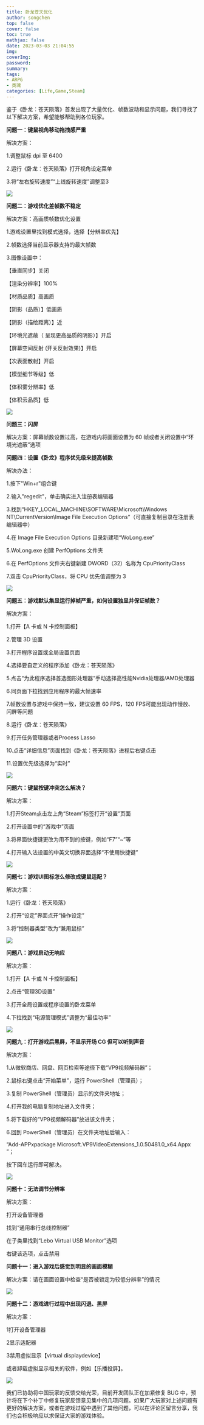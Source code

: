 ```yaml
---
title: 卧龙苍天优化
author: songchen
top: false
cover: false
toc: true
mathjax: false
date: 2023-03-03 21:04:55
img:
coverImg:
password:
summary:
tags:
- ARPG
- 类魂
categories: [Life,Game,Steam]
---
```


  

鉴于《卧龙：苍天陨落》首发出现了大量优化、帧数波动和显示问题，我们寻找了以下解决方案，希望能够帮助到各位玩家。

  

**问题一：键鼠视角移动拖拽感严重**

  

解决方案：

1.调整鼠标 dpi 至 6400

2.运行《卧龙：苍天陨落》打开视角设定菜单

3.将“左右旋转速度”“上线旋转速度”调整至3

  

![](https://picx.zhimg.com/80/v2-61daa12801f6319836254321e80944fc_1440w.webp?source=1940ef5c)

  

**问题二：游戏优化差帧数不稳定**

  

解决方案：高画质帧数优化设置

1.游戏设置里找到模式选择，选择【分辨率优先】

2.帧数选择当前显示器支持的最大帧数

3.图像设置中：

【垂直同步】关闭

【渲染分辨率】100%

【材质品质】高画质

【阴影（品质）】低画质

【阴影（描绘距离）】近

【环境光遮蔽（ 呈现更高品质的阴影）】开启

【屏幕空间反射 (开关反射效果)】开启

【次表面散射】开启

【模型细节等级】低

【体积雾分辨率】低

【体积云品质】低

  

![](https://picx.zhimg.com/80/v2-6869b4c8b3f037305a603c7db62bf9b9_1440w.webp?source=1940ef5c)

  

**问题三：闪屏**

  

解决方案：屏幕帧数设置过高，在游戏内将画面设置为 60 帧或者关闭设置中“环境光遮蔽”选项

  

**问题四：设置《卧龙》程序优先级来提高帧数**

  

解决办法：

1.按下"Win+r"组合键

2.输入"regedit"，单击确实进入注册表编辑器

3.找到“HKEY_LOCAL_MACHINE\SOFTWARE\Microsoft\Windows NT\CurrentVersion\Image File Execution Options”（可直接复制目录在注册表编辑器中）

4.在 Image File Execution Options 目录新建项“WoLong.exe”

5.WoLong.exe 创建 PerfOptions 文件夹

6.在 PerfOptions 文件夹右键新建 DWORD（32）名称为 CpuPriorityClass

7.双击 CpuPriorityClass，将 CPU 优先值调整为 3

  

![](https://pic1.zhimg.com/80/v2-7f5cadd437f9601c0b49e8e1671926a1_1440w.webp?source=1940ef5c)

  

**问题五：游戏默认集显运行掉帧严重，如何设置独显并保证帧数？**

  

解决方案：

1.打开【A 卡或 N 卡控制面板】

2.管理 3D 设置

3.打开程序设置或全局设置页面

4.选择要自定义的程序添加《卧龙：苍天陨落》

5.点击“为此程序选择首选图形处理器”手动选择高性能Nvidia处理器/AMD处理器

6.同页面下拉找到应用程序的最大帧速率

7.帧数设置与游戏中保持一致，建议设置 60 FPS，120 FPS可能出现动作慢放、闪屏等问题

8.运行《卧龙：苍天陨落》

9.打开任务管理器或者Process Lasso

10.点击“详细信息”页面找到《卧龙：苍天陨落》进程后右键点击

11.设置优先级选择为“实时”

  

![](https://picx.zhimg.com/80/v2-4ca3aeafc12da375451b85e42093048f_1440w.webp?source=1940ef5c)

  

**问题六：键鼠按键冲突怎么解决？**

  

解决方案：

1.打开Steam点击左上角“Steam”标签打开“设置”页面

2.打开设置中的“游戏中”页面

3.将界面快捷键更改为用不到的按键，例如“F7”“~”等

4.打开输入法设置的中英文切换界面选择“不使用快捷键”

  

![](https://pica.zhimg.com/80/v2-70e53facf45c4fcac77b0e9ac71cadf7_1440w.webp?source=1940ef5c)

  

**问题七：游戏UI图标怎么修改成键鼠适配？**

  

解决方案：

1.运行《卧龙：苍天陨落》

2.打开“设定”界面点开“操作设定”

3.将“控制器类型”改为“兼用鼠标”

  

![](https://picx.zhimg.com/80/v2-317aa2efd88d40ffd61c563b80b712d8_1440w.webp?source=1940ef5c)

  

**问题八：游戏启动无响应**

  

解决方案：

1.打开【A 卡或 N 卡控制面板】

2.点击“管理3D设置”

3.打开全局设置或程序设置的卧龙菜单

4.下拉找到“电源管理模式”调整为“最佳功率”

  

![](https://pic1.zhimg.com/80/v2-4467763a4fa8b44f118365986a044131_1440w.webp?source=1940ef5c)

  

**问题九：打开游戏后黑屏，不显示开场 CG 但可以听到声音**

  

解决方案：

1.从微软商店、网盘、网页检索等途径下载“VP9视频解码器”；

2.鼠标右键点击“开始菜单”，运行 PowerShell（管理员）；

3.复制 PowerShell（管理员）显示的文件夹地址；

4.打开我的电脑复制地址进入文件夹；

5.将下载好的“VP9视频解码器”放进该文件夹；

6.回到 PowerShell（管理员）在文件夹地址后输入：

“Add-APPxpackage Microsoft.VP9VideoExtensions_1.0.50481.0_x64.Appx ”；

按下回车运行即可解决。

  

![](https://pic1.zhimg.com/80/v2-d65c26e59297fed1f2f77fe6fe1b4b65_1440w.webp?source=1940ef5c)

  

**问题十：无法调节分辨率**

  

解决方案：

打开设备管理器

找到“通用串行总线控制器”

在子类里找到“Lebo Virtual USB Monitor”选项

右键该选项，点击禁用

  

**问题十一：进入游戏后感觉到明显的画面模糊**

  

解决方案：请在画面设置中检查“是否被锁定为较低分辨率”的情况

  

![](https://picx.zhimg.com/80/v2-a98aba85f4319a0ab060b2d57c3f2263_1440w.webp?source=1940ef5c)

  

**问题十二：游戏进行过程中出现闪退、黑屏**

  

解决方案：

1打开设备管理器

2显示适配器

3禁用虚拟显示【virtual displaydevice】

  

或者卸载虚拟显示相关的软件，例如【乐播投屏】。

  

![](https://picx.zhimg.com/80/v2-c26eedc843e8f8229609d64adc344b31_1440w.webp?source=1940ef5c)

  

我们已协助将中国玩家的反馈交给光荣，目前开发团队正在加紧修复 BUG 中，预计将在下个补丁中修复玩家反馈意见集中的几项问题。如果广大玩家对上述问题有更好的解决方案，或者在游戏过程中遇到了其他问题，可以在评论区留言分享，我们也会积极响应以求保证大家的游戏体验。